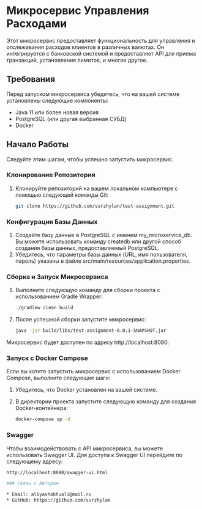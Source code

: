 # Микросервис Управления Расходами

Этот микросервис предоставляет функциональность для управления и отслеживания расходов клиентов в различных валютах. Он интегрируется с банковской системой и предоставляет API для приема транзакций, установления лимитов, и многое другое.

## Требования

Перед запуском микросервиса убедитесь, что на вашей системе установлены следующие компоненты:

- Java 11 или более новая версия
- PostgreSQL (или другая выбранная СУБД)
- Docker

## Начало Работы

Следуйте этим шагам, чтобы успешно запустить микросервис.

### Клонирование Репозитория

1. Клонируйте репозиторий на вашем локальном компьютере с помощью следующей команды Git:

   ```bash
   git clone https://github.com/surzhylan/test-assignment.git

### Конфигурация Базы Данных

1. Создайте базу данных в PostgreSQL с именем my_microservice_db. Вы можете использовать команду createdb или другой способ создания базы данных, предоставляемый PostgreSQL.
2. Убедитесь, что параметры базы данных (URL, имя пользователя, пароль) указаны в файле src/main/resources/application.properties.

### Сборка и Запуск Микросервиса

1. Выполните следующую команду для сборки проекта с использованием Gradle Wrapper:

   ```bash
   ./gradlew clean build

2. После успешной сборки запустите микросервис:

   ```bash
   java -jar build/libs/test-assignment-0.0.1-SNAPSHOT.jar

Микросервис будет доступен по адресу http://localhost:8080.

### Запуск с Docker Compose

Если вы хотите запустить микросервис с использованием Docker Compose, выполните следующие шаги:

1. Убедитесь, что Docker установлен на вашей системе.
2. В директории проекта запустите следующую команду для создания Docker-контейнера:

   ```bash
   docker-compose up -d

### Swagger

Чтобы взаимодействовать с API микросервиса, вы можете использовать Swagger UI. Для доступа к Swagger UI перейдите по следующему адресу:

   ```bash
   http://localhost:8080/swagger-ui.html

### Связь с Автором

* Email: aliyashakhuali@mail.ru
* GitHub: https://github.com/surzhylan



   

